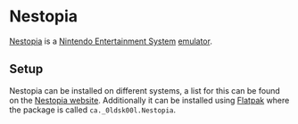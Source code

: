 # Nestopia

[Nestopia](http://0ldsk00l.ca/nestopia/) is a [Nintendo Entertainment System](/wiki/game.md)
[emulator](/wiki/game/emulators.md).

## Setup

Nestopia can be installed on different systems, a list for this can be found on
the [Nestopia website](http://0ldsk00l.ca/nestopia/).
Additionally it can be installed using [Flatpak](/wiki/linux/flatpak.md) where the
package is called `ca._0ldsk00l.Nestopia`.
